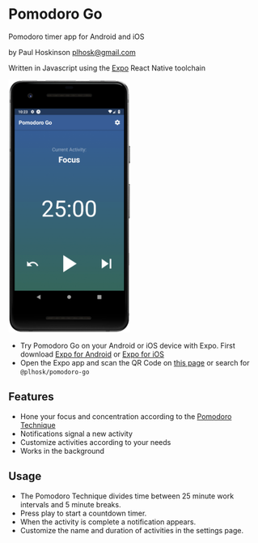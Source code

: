 # Pomodoro Go

Pomodoro timer app for Android and iOS

by Paul Hoskinson <plhosk@gmail.com>

Written in Javascript using the [Expo](https://expo.io/) React Native toolchain

<img src="https://raw.githubusercontent.com/plhosk/pomodoro-go/master/assets/screenshot.png" height="500" alt="Screenshot" />

- Try Pomodoro Go on your Android or iOS device with Expo. First download [Expo for Android](https://play.google.com/store/apps/details?id=host.exp.exponent&hl=en) or [Expo for iOS](https://itunes.apple.com/ca/app/expo-client/id982107779)
- Open the Expo app and scan the QR Code on [this page](https://expo.io/@plhosk/pomodoro-go) or search for `@plhosk/pomodoro-go`

## Features

- Hone your focus and concentration according to the [Pomodoro Technique](https://en.wikipedia.org/wiki/Pomodoro_Technique)
- Notifications signal a new activity
- Customize activities according to your needs
- Works in the background

## Usage

- The Pomodoro Technique divides time between 25 minute work intervals and 5 minute breaks.
- Press play to start a countdown timer.
- When the activity is complete a notification appears.
- Customize the name and duration of activities in the settings page.
